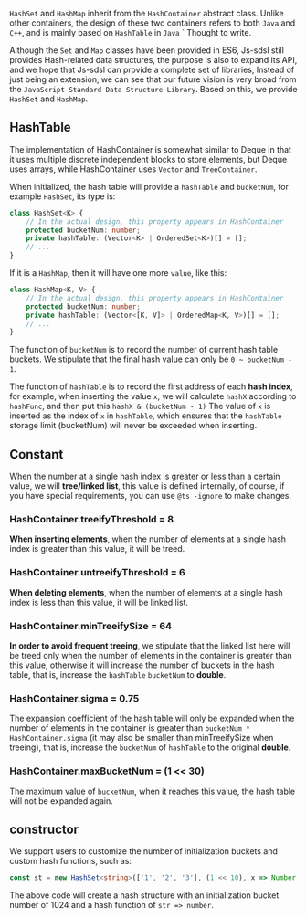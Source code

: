 `HashSet` and `HashMap` inherit from the `HashContainer` abstract class. Unlike other containers, the design of these two containers refers to both `Java` and `C++`, and is mainly based on `HashTable` in `Java` ` Thought to write.

Although the `Set` and `Map` classes have been provided in ES6, Js-sdsl still provides Hash-related data structures, the purpose is also to expand its API, and we hope that Js-sdsl can provide a complete set of libraries, Instead of just being an extension, we can see that our future vision is very broad from the `JavaScript Standard Data Structure Library`. Based on this, we provide `HashSet` and `HashMap`.

## HashTable

The implementation of HashContainer is somewhat similar to Deque in that it uses multiple discrete independent blocks to store elements, but Deque uses arrays, while HashContainer uses `Vector` and `TreeContainer`.

When initialized, the hash table will provide a `hashTable` and `bucketNum`, for example `HashSet`, its type is:

```typescript
class HashSet<K> {
    // In the actual design, this property appears in HashContainer
    protected bucketNum: number;
    private hashTable: (Vector<K> | OrderedSet<K>)[] = [];
    // ...
}
```

If it is a `HashMap`, then it will have one more `value`, like this:

```typescript
class HashMap<K, V> {
    // In the actual design, this property appears in HashContainer
    protected bucketNum: number;
    private hashTable: (Vector<[K, V]> | OrderedMap<K, V>)[] = [];
    // ...
}
```

The function of `bucketNum` is to record the number of current hash table buckets. We stipulate that the final hash value can only be `0 ~ bucketNum - 1`.

The function of `hashTable` is to record the first address of each **hash index**, for example, when inserting the value `x`, we will calculate `hashX` according to `hashFunc`, and then put this `hashX & (bucketNum - 1)` The value of `x` is inserted as the index of `x` in `hashTable`, which ensures that the `hashTable` storage limit (bucketNum) will never be exceeded when inserting.

## Constant

When the number at a single hash index is greater or less than a certain value, we will **tree/linked list**, this value is defined internally, of course, if you have special requirements, you can use `@ts -ignore` to make changes.

### HashContainer.treeifyThreshold = 8

**When inserting elements**, when the number of elements at a single hash index is greater than this value, it will be treed.

### HashContainer.untreeifyThreshold = 6

**When deleting elements**, when the number of elements at a single hash index is less than this value, it will be linked list.

### HashContainer.minTreeifySize = 64

**In order to avoid frequent treeing**, we stipulate that the linked list here will be treed only when the number of elements in the container is greater than this value, otherwise it will increase the number of buckets in the hash table, that is, increase the `hashTable` `bucketNum` to **double**.

### HashContainer.sigma = 0.75

The expansion coefficient of the hash table will only be expanded when the number of elements in the container is greater than `bucketNum * HashContainer.sigma` (it may also be smaller than minTreeifySize when treeing), that is, increase the `bucketNum` of `hashTable` to the original **double**.

### HashContainer.maxBucketNum = (1 << 30)

The maximum value of `bucketNum`, when it reaches this value, the hash table will not be expanded again.

## constructor

We support users to customize the number of initialization buckets and custom hash functions, such as:

```typescript
const st = new HashSet<string>(['1', '2', '3'], (1 << 10), x => Number(x));
```

The above code will create a hash structure with an initialization bucket number of 1024 and a hash function of `str => number`.
